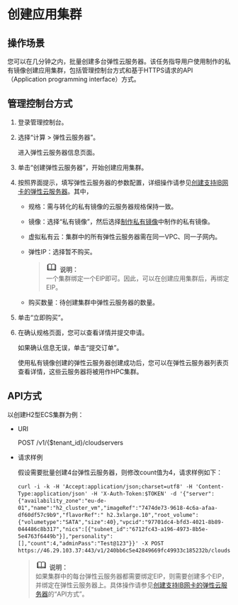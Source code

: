 # 创建应用集群<a name="ZH-CN_TOPIC_0062552878"></a>

## 操作场景<a name="section40799482184158"></a>

您可以在几分钟之内，批量创建多台弹性云服务器。该任务指导用户使用制作的私有镜像创建应用集群，包括管理控制台方式和基于HTTPS请求的API（Application programming interface）方式。

## 管理控制台方式<a name="section3026309818427"></a>

1.  登录管理控制台。
2.  选择“计算 \> 弹性云服务器”。

    进入弹性云服务器信息页面。

3.  单击“创建弹性云服务器”，开始创建应用集群。
4.  按照界面提示，填写弹性云服务器的参数配置，详细操作请参见[创建支持IB网卡的弹性云服务器](创建支持IB网卡的弹性云服务器.md)。其中，
    -   规格：需与转化的私有镜像的云服务器规格保持一致。
    -   镜像：选择“私有镜像”，然后选择[制作私有镜像](制作私有镜像.md)中制作的私有镜像。
    -   虚拟私有云：集群中的所有弹性云服务器需在同一VPC、同一子网内。
    -   弹性IP：选择暂不购买。

        >![](public_sys-resources/icon-note.gif) **说明：**   
        >一个集群绑定一个EIP即可。因此，可以在创建应用集群后，再绑定EIP。  

    -   购买数量：待创建集群中弹性云服务器的数量。

5.  单击“立即购买”。
6.  在确认规格页面，您可以查看详情并提交申请。

    如果确认信息无误，单击“提交订单”。

    使用私有镜像创建的弹性云服务器创建成功后，您可以在弹性云服务器列表页查看详情，这些云服务器将被用作HPC集群。


## API方式<a name="section6272389793836"></a>

以创建H2型ECS集群为例：

-   URI

    POST /v1/\{$tenant\_id\}/cloudservers

-   请求样例

    假设需要批量创建4台弹性云服务器，则修改count值为4，请求样例如下：

    ```
    curl -i -k -H 'Accept:application/json;charset=utf8' -H 'Content-Type:application/json' -H 'X-Auth-Token:$TOKEN' -d '{"server":{"availability_zone":"eu-de-01","name":"h2_cluster_vm","imageRef":"7474de73-9618-4c6a-afaa-df60df57c9b9","flavorRef":" h2.3xlarge.10","root_volume":{"volumetype":"SATA","size":40},"vpcid":"97701dc4-bfd3-4021-8b89-044486c8b317","nics":[{"subnet_id":"6712fc43-a196-4973-8b5e-5e4763f6449b"}],"personality":[],"count":4,"adminPass":"Test@123"}}' -X POST https://46.29.103.37:443/v1/240bb6c5e42849669fc49933c185232b/cloudserver
    ```

    >![](public_sys-resources/icon-note.gif) **说明：**   
    >如果集群中的每台弹性云服务器都需要绑定EIP，则需要创建多个EIP，并绑定在弹性云服务器上。具体操作请参见[创建支持IB网卡的弹性云服务器](创建支持IB网卡的弹性云服务器.md)的“API方式”。  


